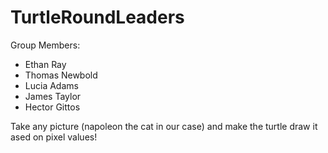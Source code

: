 # TurtleRoundLeaders

Group Members:
- Ethan Ray
- Thomas Newbold
- Lucia Adams
- James Taylor
- Hector Gittos


Take any picture (napoleon the cat in our case) and make the turtle draw it ased on pixel values!
